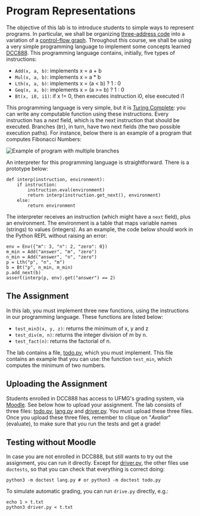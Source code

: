 # Program Representations

The objective of this lab is to introduce students to simple ways to represent programs.
In particular, we shall be organizing [three-address code](https://en.wikipedia.org/wiki/Three-address_code) into a variation of a [control-flow graph](https://homepages.dcc.ufmg.br/~fernando/classes/dcc888/ementa/slides/ControlFlowGraphs.pdf).
Throughout this course, we shall be using a very simple programming language to implement some concepts learned [DCC888](https://homepages.dcc.ufmg.br/~fernando/classes/dcc888/).
This programming language contains, initially, five types of instructions:

* `Add(x, a, b)`: implements x = a + b
* `Mul(x, a, b)`: implements x = a * b
* `Lth(x, a, b)`: implements x = (a < b) ? 1 : 0
* `Geq(x, a, b)`: implements x = (a >= b) ? 1 : 0
* `Bt(x, i0, i1)`: if x != 0, then executes instruction i0, else executed i1

This programming language is very simple, but it is [Turing Complete](https://en.wikipedia.org/wiki/Turing_completeness): you can write any computable function using these instructions.
Every instruction has a *next* field, which is the next instruction that should be executed.
Branches (`Bt`), in turn, have two next fields (the two possible execution paths).
For instance, below there is an example of a program that computes Fibonacci Numbers:

![Example of program with multiple branches](../assets/images/exFibonacci.png)

An interpreter for this programming language is straightforward.
There is a prototype below:

```
def interp(instruction, environment):
    if instruction:
        instruction.eval(environment)
        return interp(instruction.get_next(), environment)
    else:
        return environment
```

The interpreter receives an instruction (which might have a `next` field), plus an environment.
The environment is a table that maps variable names (strings) to values (integers).
As an example, the code below should work in the Python REPL without raising an error:

```
env = Env({"m": 3, "n": 2, "zero": 0})
m_min = Add("answer", "m", "zero")
n_min = Add("answer", "n", "zero")
p = Lth("p", "n", "m")
b = Bt("p", n_min, m_min)
p.add_next(b)
assert(interp(p, env).get("answer") == 2)
```

## The Assignment

In this lab, you must implement three new functions, using the instructions in our programming language.
These functions are listed below:

* `test_min3(x, y, z)`: returns the minimum of x, y and z
* `test_div(m, n)`: returns the integer division of m by n.
* `test_fact(n)`: returns the factorial of n.


The lab contains a file, [todo.py](todo.py), which you must implement.
This file contains an example that you can use: the function `test_min`, which computes the minimum of two numbers.

## Uploading the Assignment

Students enrolled in DCC888 has access to UFMG's grading system, via [Moodle](https://moodle.org/).
See below how to upload your assignment.
The lab consists of three files: [todo.py](todo.py), [lang.py](lang.py) and [driver.py](driver.py).
You must upload these three files.
Once you upload these three files, remember to clique on "*Avaliar*" (evaluate), to make sure that you run the tests and get a grade!

## Testing without Moodle

In case you are not enrolled in DCC888, but still wants to try out the assignment, you can run it directly.
Except for [driver.py](driver.py), the other files use `doctests`, so that you can check that everything is correct doing:

```
python3 -m doctest lang.py # or python3 -m doctest todo.py
```

To simulate automatic grading, you can run `drive.py` directly, e.g.:

```
echo 1 > t.txt
python3 driver.py < t.txt
```
